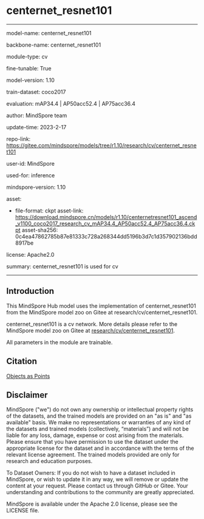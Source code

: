 # centernet_resnet101

---

model-name: centernet_resnet101

backbone-name: centernet_resnet101

module-type: cv

fine-tunable: True

model-version: 1.10

train-dataset: coco2017

evaluation: mAP34.4 | AP50acc52.4 | AP75acc36.4

author: MindSpore team

update-time: 2023-2-17

repo-link: <https://gitee.com/mindspore/models/tree/r1.10/research/cv/centernet_resnet101>

user-id: MindSpore

used-for: inference

mindspore-version: 1.10

asset:

-
    file-format: ckpt
    asset-link: <https://download.mindspore.cn/models/r1.10/centernetresnet101_ascend_v1100_coco2017_research_cv_mAP34.4_AP50acc52.4_AP75acc36.4.ckpt>
    asset-sha256: 0c4ea47862785b87e81333c728a268344dd5196b3d7c1d357902136bdd8917be

license: Apache2.0

summary: centernet_resnet101 is used for cv

---

## Introduction

This MindSpore Hub model uses the implementation of centernet_resnet101 from the MindSpore model zoo on Gitee at research/cv/centernet_resnet101.

centernet_resnet101 is a cv network. More details please refer to the MindSpore model zoo on Gitee at [research/cv/centernet_resnet101](https://gitee.com/mindspore/models/blob/r1.10/research/cv/centernet_resnet101/README.md).

All parameters in the module are trainable.

## Citation

[Objects as Points](https://arxiv.org/pdf/1904.07850.pdf)

## Disclaimer

MindSpore ("we") do not own any ownership or intellectual property rights of the datasets, and the trained models are provided on an "as is" and "as available" basis. We make no representations or warranties of any kind of the datasets and trained models (collectively, “materials”) and will not be liable for any loss, damage, expense or cost arising from the materials. Please ensure that you have permission to use the dataset under the appropriate license for the dataset and in accordance with the terms of the relevant license agreement. The trained models provided are only for research and education purposes.

To Dataset Owners: If you do not wish to have a dataset included in MindSpore, or wish to update it in any way, we will remove or update the content at your request. Please contact us through GitHub or Gitee. Your understanding and contributions to the community are greatly appreciated.

MindSpore is available under the Apache 2.0 license, please see the LICENSE file.

